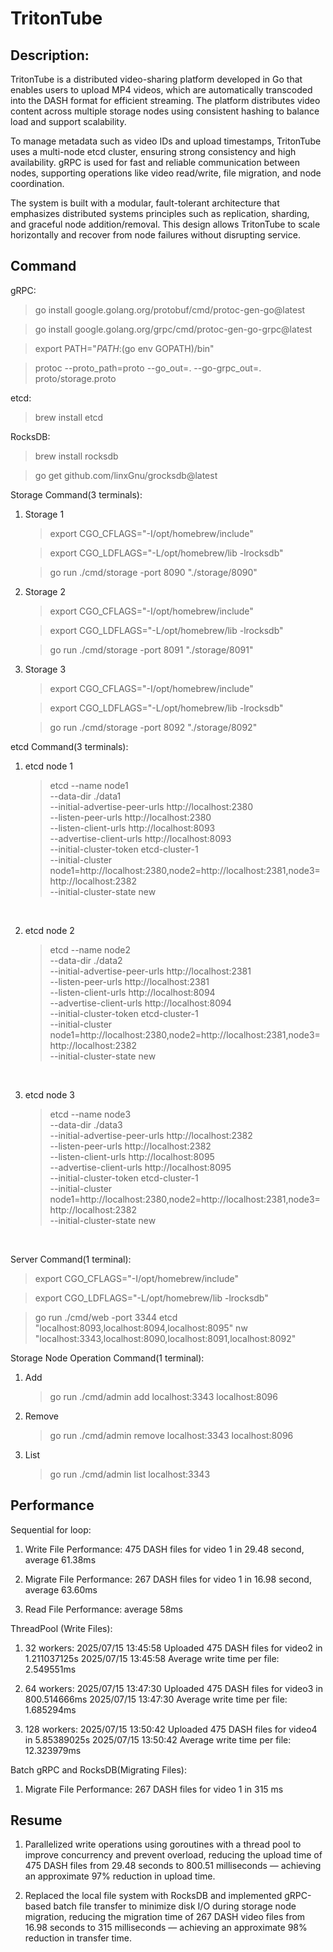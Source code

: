 # TritonTube

## Description:

TritonTube is a distributed video-sharing platform developed in Go that enables users to upload MP4 videos, which are automatically transcoded into the DASH format for efficient streaming. The platform distributes video content across multiple storage nodes using consistent hashing to balance load and support scalability.

To manage metadata such as video IDs and upload timestamps, TritonTube uses a multi-node etcd cluster, ensuring strong consistency and high availability. gRPC is used for fast and reliable communication between nodes, supporting operations like video read/write, file migration, and node coordination.

The system is built with a modular, fault-tolerant architecture that emphasizes distributed systems principles such as replication, sharding, and graceful node addition/removal. This design allows TritonTube to scale horizontally and recover from node failures without disrupting service.

## Command

gRPC:

> go install google.golang.org/protobuf/cmd/protoc-gen-go@latest <br>

> go install google.golang.org/grpc/cmd/protoc-gen-go-grpc@latest <br>

> export PATH="$PATH:$(go env GOPATH)/bin" <br>

> protoc --proto_path=proto --go_out=. --go-grpc_out=. proto/storage.proto <br>

etcd:

> brew install etcd<br>

RocksDB:

> brew install rocksdb<br>

> go get github.com/linxGnu/grocksdb@latest<br>

Storage Command(3 terminals):

1. Storage 1

   > export CGO_CFLAGS="-I/opt/homebrew/include"<br>

   > export CGO_LDFLAGS="-L/opt/homebrew/lib -lrocksdb"<br>

   > go run ./cmd/storage -port 8090 "./storage/8090"<br>

2. Storage 2

   > export CGO_CFLAGS="-I/opt/homebrew/include"<br>

   > export CGO_LDFLAGS="-L/opt/homebrew/lib -lrocksdb"<br>

   > go run ./cmd/storage -port 8091 "./storage/8091"<br>

3. Storage 3

   > export CGO_CFLAGS="-I/opt/homebrew/include"<br>

   > export CGO_LDFLAGS="-L/opt/homebrew/lib -lrocksdb"<br>

   > go run ./cmd/storage -port 8092 "./storage/8092"<br>

etcd Command(3 terminals):

1. etcd node 1

   > etcd --name node1 \
     --data-dir ./data1 \
     --initial-advertise-peer-urls http://localhost:2380 \
     --listen-peer-urls http://localhost:2380 \
     --listen-client-urls http://localhost:8093 \
     --advertise-client-urls http://localhost:8093 \
     --initial-cluster-token etcd-cluster-1 \
     --initial-cluster node1=http://localhost:2380,node2=http://localhost:2381,node3=http://localhost:2382 \
     --initial-cluster-state new
   <br>

2. etcd node 2

   > etcd --name node2 \
     --data-dir ./data2 \
     --initial-advertise-peer-urls http://localhost:2381 \
     --listen-peer-urls http://localhost:2381 \
     --listen-client-urls http://localhost:8094 \
     --advertise-client-urls http://localhost:8094 \
     --initial-cluster-token etcd-cluster-1 \
     --initial-cluster node1=http://localhost:2380,node2=http://localhost:2381,node3=http://localhost:2382 \
     --initial-cluster-state new
   <br>

3. etcd node 3
   > etcd --name node3 \
     --data-dir ./data3 \
     --initial-advertise-peer-urls http://localhost:2382 \
     --listen-peer-urls http://localhost:2382 \
     --listen-client-urls http://localhost:8095 \
     --advertise-client-urls http://localhost:8095 \
     --initial-cluster-token etcd-cluster-1 \
     --initial-cluster node1=http://localhost:2380,node2=http://localhost:2381,node3=http://localhost:2382 \
     --initial-cluster-state new
   <br>

Server Command(1 terminal):

> export CGO_CFLAGS="-I/opt/homebrew/include"<br>

> export CGO_LDFLAGS="-L/opt/homebrew/lib -lrocksdb"<br>

> go run ./cmd/web -port 3344 etcd "localhost:8093,localhost:8094,localhost:8095" nw "localhost:3343,localhost:8090,localhost:8091,localhost:8092"<br>

Storage Node Operation Command(1 terminal):

1. Add

   > go run ./cmd/admin add localhost:3343 localhost:8096

2. Remove

   > go run ./cmd/admin remove localhost:3343 localhost:8096

3. List
   > go run ./cmd/admin list localhost:3343

## Performance

Sequential for loop:

1. Write File Performance: 475 DASH files for video 1 in 29.48 second, average 61.38ms

2. Migrate File Performance: 267 DASH files for video 1 in 16.98 second, average 63.60ms

3. Read File Performance: average 58ms

ThreadPool (Write Files):

1. 32 workers:
   2025/07/15 13:45:58 Uploaded 475 DASH files for video2 in 1.211037125s
   2025/07/15 13:45:58 Average write time per file: 2.549551ms

2. 64 workers:
   2025/07/15 13:47:30 Uploaded 475 DASH files for video3 in 800.514666ms
   2025/07/15 13:47:30 Average write time per file: 1.685294ms

3. 128 workers:
   2025/07/15 13:50:42 Uploaded 475 DASH files for video4 in 5.85389025s
   2025/07/15 13:50:42 Average write time per file: 12.323979ms

Batch gRPC and RocksDB(Migrating Files):
1. Migrate File Performance: 267 DASH files for video 1 in 315 ms

## Resume

1. Parallelized write operations using goroutines with a thread pool to improve concurrency and prevent overload, reducing the upload time of 475 DASH files from 29.48 seconds to 800.51 milliseconds — achieving an approximate 97% reduction in upload time.

2. Replaced the local file system with RocksDB and implemented gRPC-based batch file transfer to minimize disk I/O during storage node migration, reducing the migration time of 267 DASH video files from 16.98 seconds to 315 milliseconds — achieving an approximate 98% reduction in transfer time.
